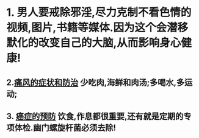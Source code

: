 
# 1. 男人要戒除邪淫,尽力克制不看色情的视频,图片,书籍等媒体.因为这个会潜移默化的改变自己的大脑,从而影响身心健康!
## 2.[痛风的症状和防治](http://wsjkw.sc.gov.cn/scwsjkw/sclljk/2021/3/26/a2441d5fbd8a4f6dad1c7a941af21b87.shtml) 少吃肉,海鲜和肉汤;多喝水,多运动;
## 3. [癌症的预防](https://www.zhihu.com/zvideo/1461844412342575104?utm_source=wechat_session&utm_medium=social&utm_oi=1013414298219151360) 饮食,作息都很重要,还有就是定期的专项体检.幽门螺旋杆菌必须去除!
